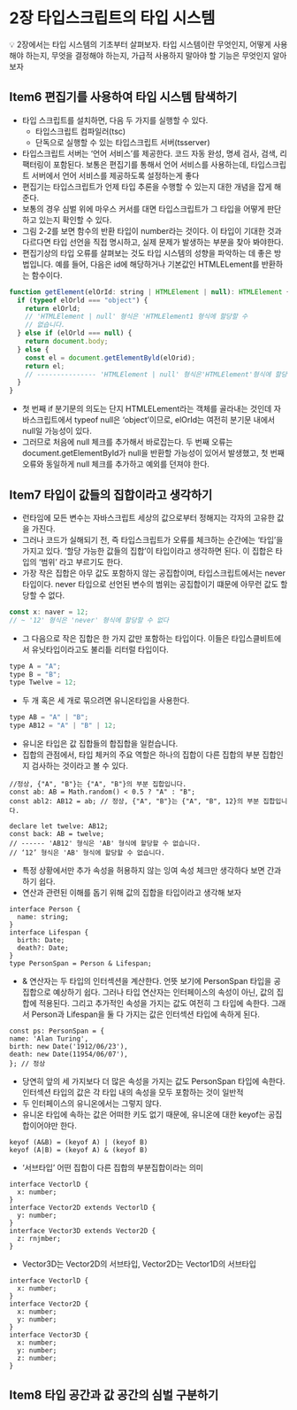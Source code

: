 # 2장 타입스크립트의 타입 시스템

<aside>
💡 2장에서는 타입 시스템의 기초부터 살펴보자. 타입 시스템이란 무엇인지, 어떻게 사용해야 하는지, 무엇을 결정해야 하는지, 가급적 사용하지 말아야 할 기능은 무엇인지 알아보자

</aside>

## Item6 편집기를 사용하여 타입 시스템 탐색하기

- 타입 스크립트를 설치하면, 다음 두 가지를 실행할 수 있다.
  - 타입스크립트 컴파일러(tsc)
  - 단독으로 실행할 수 있는 타입스크립트 서버(tsserver)
- 타입스크립트 서버는 ‘언어 서비스’를 제공한다. 코드 자동 완성, 명세 검사, 검색, 리팩터링이 포함된다. 보통은 편집기를 통해서 언어 서비스를 사용하는데, 타입스크립트 서버에서 언어 서비스를 제공하도록 설정하는게 좋다
- 편집기는 타입스크립트가 언제 타입 추론을 수행할 수 있는지 대한 개념을 잡게 해준다.
- 보통의 경우 심벌 위에 마우스 커서를 대면 타입스크립트가 그 타입을 어떻게 판단하고 있는지 확인할 수 있다.
- 그림 2-2를 보면 함수의 반환 타입이 number라는 것이다. 이 타입이 기대한 것과 다르다면 타입 선언을 직접 명시하고, 실제 문제가 발생하는 부분을 찾아 봐야한다.
- 편집기상의 타입 오류를 살펴보는 것도 타입 시스템의 성향을 파악하는 데 좋은 방법입니다. 예를 들어, 다음은 id에 해당하거나 기본값인 HTMLELement를 반환하는 함수이다.

```jsx
function getElement(elOrId: string | HTMLElement | null): HTMLElement {
  if (typeof elOrld === "object") {
    return elOrld;
    // 'HTMLElement | null' 형식은 'HTMLElement1 형식에 할당할 수
    // 없습니다.
  } else if (elOrld === null) {
    return document.body;
  } else {
    const el = document.getElementByld(elOrid);
    return el;
    // --------------- 'HTMLElement | null' 형식은'HTMLElement'형식에 할당할 수 없습니다
  }
}
```

- 첫 번째 if 분기문의 의도는 단지 HTMLELement라는 객체를 골라내는 것인데 자바스크립트에서 typeof null은 ‘object’이므로, elOrId는 여전히 분기문 내에서 null일 가능성이 있다.
- 그러므로 처음에 null 체크를 추가해서 바로잡는다. 두 번째 오류는 document.getElementById가 null을 반환할 가능성이 있어서 발생했고, 첫 번째 오류와 동일하게 null 체크를 추가하고 예외를 던져야 한다.

## Item7 타입이 값들의 집합이라고 생각하기

- 런타임에 모든 변수는 자바스크립트 세상의 값으로부터 정해지는 각자의 고유한 값을 가진다.
- 그러나 코드가 실해되기 전, 즉 타입스크립트가 오류를 체크하는 순간에는 ‘타입’을 가지고 있다. ‘할당 가능한 값들의 집합’이 타입이라고 생각하면 된다. 이 집합은 타입의 ‘범위’ 라고 부르기도 한다.
- 가장 작은 집합은 아무 값도 포함하지 않는 공집합이며, 타입스크립트에서는 never 타입이다. never 타입으로 선언된 변수의 범위는 공집합이기 떄문에 아무런 값도 할당할 수 없다.

```jsx
const x: naver = 12;
// ~ '12' 형식은 'never' 형식에 할당할 수 없다
```

- 그 다음으로 작은 집합은 한 가지 값만 포함하는 타입이다. 이들은 타입스클비트에서 유닛타입이라고도 불리틑 리터럴 타입이다.

```jsx
type A = "A";
type B = "B";
type Twelve = 12;
```

- 두 개 혹은 세 개로 묶으려면 유니온타입을 사용한다.

```jsx
type AB = "A" | "B";
type AB12 = "A" | "B" | 12;
```

- 유니온 타입은 값 집합들의 합집합을 일컫습니다.
- 집합의 관점에서, 타입 체커의 주요 역할은 하나의 집합이 다른 집합의 부분 집합인지 검사하는 것이라고 볼 수 있다.

```tsx
//정상, {"A", "B"}는 {"A", "B"}의 부분 집합입니다.
const ab: AB = Math.random() < 0.5 ? "A" : "B";
const abl2: AB12 = ab; // 정상, {"A", "B"}는 {"A", "B", 12}의 부분 집합입니다.

declare let twelve: AB12;
const back: AB = twelve;
// ------ 'AB12' 형식은 'AB' 형식에 할당할 수 없습니다.
// ‘12’ 형식은 'AB' 형식에 할당할 수 없습니다.
```

- 특정 상황에서만 추가 속성을 허용하지 않는 잉여 속성 체크만 생각하다 보면 간과하기 쉽다.
- 연산과 관련된 이해를 돕기 위해 값의 집합을 타입이라고 생각해 보자

```tsx
interface Person {
  name: string;
}
interface Lifespan {
  birth: Date;
  death?: Date;
}
type PersonSpan = Person & Lifespan;
```

- & 연산자는 두 타입의 인터섹션을 계산한다. 언뜻 보기에 PersonSpan 타입을 공집합으로 예상하기 쉽다. 그러나 타입 연산자는 인터페이스의 속성이 아닌, 값의 집합에 적용된다. 그리고 추가적인 속성을 가지는 값도 여전히 그 타입에 속한다. 그래서 Person과 Lifespan을 둘 다 가지는 값은 인터섹션 타입에 속하게 된다.

```tsx
const ps: PersonSpan = {
name: 'Alan Turing',
birth: new Date('1912/06/23'),
death: new Date(11954/06/07'),
}; // 정상
```

- 당연히 앞의 세 가지보다 더 많은 속성을 가지는 값도 PersonSpan 타입에 속한다. 인터섹션 타입의 값은 각 타입 내의 속성을 모두 포함하는 것이 일반적
- 두 인터페이스의 유니온에서는 그렇지 않다.
- 유니온 타입에 속하는 값은 어떠한 키도 없기 때문에, 유니온에 대한 keyof는 공집합이어야만 한다.

```tsx
keyof (A&B) = (keyof A) | (keyof B)
keyof (A|B) = (keyof A) & (keyof B)
```

- ‘서브타입’ 어떤 집합이 다른 집합의 부분집합이라는 의미

```tsx
interface VectorlD {
  x: number;
}
interface Vector2D extends VectorlD {
  y: number;
}
interface Vector3D extends Vector2D {
  z: rnjmber;
}
```

- Vector3D는 Vector2D의 서브타입, Vector2D는 Vector1D의 서브타입

```tsx
interface VectorlD {
  x: number;
}
interface Vector2D {
  x: number;
  y: number;
}
interface Vector3D {
  x: number;
  y: number;
  z: number;
}
```

## Item8 타입 공간과 값 공간의 심벌 구분하기
